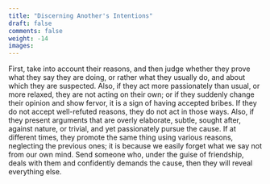 ```yaml
---
title: "Discerning Another's Intentions"
draft: false
comments: false
weight: -14
images:
---
```


First, take into account their reasons, and then judge whether they prove what they say they are doing, or rather what they usually do, and about which they are suspected. Also, if they act more passionately than usual, or more relaxed, they are not acting on their own; or if they suddenly change their opinion and show fervor, it is a sign of having accepted bribes. If they do not accept well-refuted reasons, they do not act in those ways. Also, if they present arguments that are overly elaborate, subtle, sought after, against nature, or trivial, and yet passionately pursue the cause.
If at different times, they promote the same thing using various reasons, neglecting the previous ones; it is because we easily forget what we say not from our own mind. Send someone who, under the guise of friendship, deals with them and confidently demands the cause, then they will reveal everything else.
